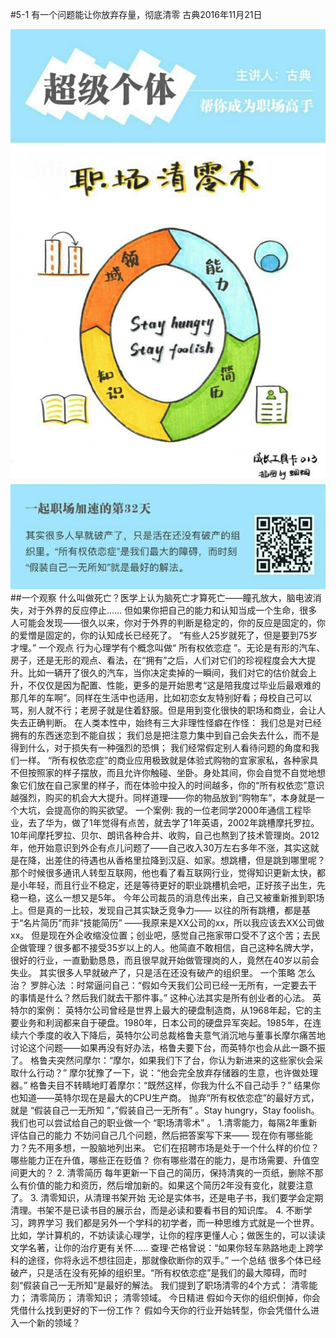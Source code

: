 #5-1 有一个问题能让你放弃存量，彻底清零
古典2016年11月21日

![](./_image/WechatIMG45.jpeg)
##一个观察
什么叫做死亡？医学上认为脑死亡才算死亡——瞳孔放大，脑电波消失，对于外界的反应停止……
但如果你把自己的能力和认知当成一个生命，很多人可能会发现——很久以来，你对于外界的判断是稳定的，你的反应是固定的，你的爱憎是固定的，你的认知成长已经死了。
“有些人25岁就死了，但是要到75岁才埋。”
一个观点
行为心理学有个概念叫做“ 所有权依恋症 ”。无论是有形的汽车、房子，还是无形的观点、看法，在“拥有”之后，人们对它们的珍视程度会大大提升。比如一辆开了很久的汽车，当你决定卖掉的一瞬间，我们对它的估价就会上升，不仅仅是因为配置、性能，更多的是开始思考“这是陪我度过毕业后最艰难的那几年的车啊”。同样在生活中也适用，比如初恋女友特别好看；母校自己可以骂，别人就不行；老房子就是住着舒服。但是用到变化很快的职场和商业，会让人失去正确判断。
在人类本性中，始终有三大非理性怪癖在作怪：
我们总是对已经拥有的东西迷恋到不能自拔；
我们总是把注意力集中到自己会失去什么，而不是得到什么，对于损失有一种强烈的恐惧；
我们经常假定别人看待问题的角度和我们一样。
“所有权依恋症”的商业应用极致就是体验式购物的宜家家私，各种家具不但按照家的样子摆放，而且允许你触碰、坐卧。身处其间，你会自觉不自觉地想象它们放在自己家里的样子，而在体验中投入的时间越多，你的“所有权依恋”意识越强烈，购买的机会大大提升。同样道理——你的物品放到“购物车”，本身就是一个大坑，会提高你的购买欲望。
一个案例:
我的一位老同学2000年通信工程毕业，去了华为，做了1年觉得有点苦，就去学了1年英语，2002年跳槽摩托罗拉。10年间摩托罗拉、贝尔、朗讯各种合并、收购，自己也熬到了技术管理岗。2012年，他开始意识到外企有点儿问题了——自己收入30万左右多年不涨，其实这就是在降，出差住的待遇也从香格里拉降到汉庭、如家。想跳槽，但是跳到哪里呢？
那个时候很多通讯人转型互联网，他也看了看互联网行业，觉得知识更新太快，都是小年轻，而且行业不稳定，还是等待更好的职业跳槽机会吧，正好孩子出生，先稳一稳，这么一想又是5年。
今年公司裁员的消息传出来，自己又被重新推到职场上。但是真的一比较，发现自己其实缺乏竞争力—— 以往的所有跳槽，都是基于“名片简历”而非“技能简历” ——我原来是XX公司的xx，所以我应该去XX公司做xx。
但是现在外企收缩没位置；创业吧，感觉自己拖家带口受不了这个苦；去民企做管理？很多都不接受35岁以上的人。他简直不敢相信，自己这种名牌大学，很好的行业，一直勤勤恳恳，而且很早就开始做管理岗的人，竟然在40岁以前会失业。
其实很多人早就破产了，只是活在还没有破产的组织里。
一个策略
怎么治？
罗胖心法 ：时常逼问自己：“假如今天我们公司已经一无所有，一定要去干的事情是什么？然后我们就去干那件事。”
这种心法其实是所有创业者的心法。
英特尔的案例：
英特尔公司曾经是世界上最大的硬盘制造商，从1968年起，它的主要业务和利润都来自于硬盘。1980年，日本公司的硬盘异军突起。1985年，在连续六个季度的收入下降后，英特尔公司总裁格鲁夫意气消沉地与董事长摩尔痛苦地讨论这个问题——如果再没有好办法，格鲁夫要下台，而英特尔也会从此一蹶不振了。
格鲁夫突然问摩尔：“摩尔，如果我们下了台，你认为新进来的这些家伙会采取什么行动？”
摩尔犹豫了一下，说：“他会完全放弃存储器的生意，也许做处理器。”
格鲁夫目不转睛地盯着摩尔：“既然这样，你我为什么不自己动手？”
结果你也知道——英特尔现在是最大的CPU生产商。
抛弃“所有权依恋症”的最好方式，就是 “假装自己一无所知 ”，”假装自己一无所有” 。Stay hungry，Stay foolish。
我们也可以尝试给自己的职业做一个 “职场清零术” 。
1.清零能力，每隔2年重新评估自己的能力
不妨问自己几个问题，然后把答案写下来——
现在你有哪些能力？先不用多想，一股脑地列出来。
它们在招聘市场是处于一个什么样的价位？哪些能力正在升值，哪些正在贬值？
你有哪些潜在的能力，是市场需要、升值空间更大的？
 2. 清零简历
每年更新一下自己的简历，保持清爽的一页纸，删除不那么有价值的能力和资历，然后增加新的。如果这个简历2年没有变化，就要注意了。
 3. 清零知识，从清理书架开始
无论是实体书，还是电子书，我们要学会定期清理。书架不是已读书目的展示台，而是必读和要看书目的知识库。
 4. 不断学习，跨界学习
我们都是另外一个学科的初学者，而一种思维方式就是一个世界。比如，学计算机的，不妨读读心理学，让你的程序更懂人心；做医生的，可以读读文学名著，让你的治疗更有关怀……
查理·芒格曾说：“如果你轻车熟路地走上跨学科的途径，你将永远不想往回走，那就像砍断你的双手。” 
一个总结
很多个体已经破产，只是活在没有死掉的组织里。“所有权依恋症”是我们的最大障碍，而时刻“假装自己一无所知”是最好的解法。
我们提到了职场清零的4个方式：
清零能力；
清零简历；
清零知识；
清零领域。
今日精进
假如今天你的组织倒掉，你会凭借什么找到更好的下一份工作？
假如今天你的行业开始转型，你会凭借什么进入一个新的领域？